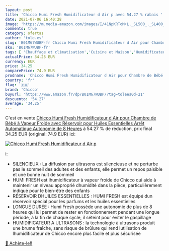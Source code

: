 ```yaml
---
layout: post
title: 'Chicco Humi Fresh Humidificateur d Air p avec 54.27 % rabais '
date: 2021-07-06 16:40:28
image: 'https://m.media-amazon.com/images/I/41NpKRToM+L._SL500_._SL400_.jpg'
comments: true
category: ofertas
author: 'tole.es'
slug: 'B01M67WUBP-fr Chicco Humi Fresh Humidificateur d Air pour Chambre de...'
sku: 'B01M67WUBP-fr'
tags: [ 'Chauffage et climatisation','Cuisine et Maison','Humidificateurs','chicco', ]
actualPrice: 34.25 EUR
currency: EUR
price: 34.25
comparePrice: 74.9 EUR
prodname: 'Chicco Humi Fresh Humidificateur d Air pour Chambre de Bébé à Vapeur Froide  avec Réservoir pour Huiles Essentielles  Arrêt Automatique  Autonomie de 8 Heures'
country: 'fr'
flag: '🇫🇷'
brand: 'Chicco'
buyurl: 'https://www.amazon.fr/dp/B01M67WUBP/?tag=tolees0d-21'
descuento: '54.27'
average: '34.25'
---
```


C'est en vente [Chicco Humi Fresh Humidificateur d Air pour Chambre de Bébé à Vapeur Froide  avec Réservoir pour Huiles Essentielles  Arrêt Automatique  Autonomie de 8 Heures](https://www.amazon.fr/dp/B01M67WUBP/?tag=tolees0d-21)  à  54.27 % de réduction, prix final  34.25 EUR (original: 74.9 EUR) ici:

[![Chicco Humi Fresh Humidificateur d Air p](https://m.media-amazon.com/images/I/41NpKRToM+L._SL500_._SL400_.jpg)](https://www.amazon.fr/dp/B01M67WUBP/?tag=tolees0d-21)

ℹ️:

- SILENCIEUX : La diffusion par ultrasons est silencieuse et ne perturbe pas le sommeil des adultes et des enfants, elle permet un repos paisible et une bonne nuit de sommeil
- HUMI FRESH est lhumidificateur à vapeur froide de Chicco qui aide à maintenir un niveau approprié dhumidité dans la pièce, particulièrement indiqué pour le bien-être des enfants
- RÉSERVOIR DHUILES ESSENTIELLES : HUMI FRESH est équipé dun réservoir spécial pour les parfums et les huiles essentielles
- LONGUE DURÉE : Humi Fresh possède une autonomie de plus de 8 heures qui lui permet de rester en fonctionnement pendant une longue période, à la fin de chaque cycle, il séteint pour éviter le gaspillage
- HUMIDIFICATEUR A ULTRASONS : la technologie à ultrasons produit une brume fraîche, sans risque de brûlure qui rend lutilisation de lhumidificateur de Chicco encore plus facile et plus sécurisée

[🛒 Achète-le!!](https://www.amazon.fr/dp/B01M67WUBP/?tag=tolees0d-21)
